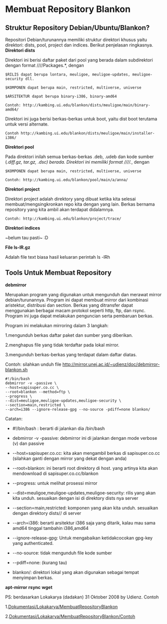# Membuat Repository Blankon
## Struktur Repository Debian/Ubuntu/Blankon?

Repositori Debian/turunannya memiliki struktur direktori khusus yaitu direktori: dists, pool, project dan indices. Berikut penjelasan ringkasnya.
**Direktori dists**

Direktori ini berisi daftar paket dari pool yang berada dalam subdirektori dengan format /<RILIS>/<KOMPONEN>/<ARSITEKTUR>/Packages.*, dengan
```
$RILIS dapat berupa lontara, meuligoe, meuligoe-updates, meuligoe-security dll.

$KOMPONEN dapat berupa main, restricted, multiverse, universe

$ARSITEKTUR dapat berupa binary-i386, binary-amd64
```
```
Contoh: ​http://kambing.ui.edu/blankon/dists/meuligoe/main/binary-amd64/
```
Direktori ini juga berisi berkas-berkas untuk boot, yaitu dist boot terutama untuk versi alternate.
```
Contoh ​http://kambing.ui.edu/blankon/dists/meuligoe/main/installer-i386/
```
**Direktori pool**

Pada direktori inilah semua berkas-berkas .deb, .udeb dan kode sumber (*.diff.gz, tar.gz, *.dsc) berada. Direktori ini memiliki format /<KOMPONEN>/<HURUF PERTAMA>/<NAMA PAKET>/*.*, dengan
```
$KOMPONEN dapat berupa main, restricted, multiverse, universe

Contoh: ​http://kambing.ui.edu/blankon/pool/main/a/anna/
```

**Direktori project**

Direktori project adalah direktory yang dibuat ketika kita selesai membuat/mengsingkronkan repo kita dengan yang lain. Berkas bernama repository yang kita ambil akan terdapat didalamnya.
```
Contoh: ​http://kambing.ui.edu/blankon/project/trace/
```

**Direktori indices**

\~belum tau pasti\~ :D

**File ls-lR.gz**

Adalah file text biasa hasil keluaran perintah ls -lRh

## Tools Untuk Membuat Repository
**debmirror**

Merupakan program yang digunakan untuk mengunduh dan merawat mirror debian/turunannya. Program ini dapat membuat mirror dari kombinasi aristektur, distribusi dan section. Berkas yang ditransfer dapat menggunakan berbagai macam protokol seperti http, ftp, dan rsync. Program ini juga dapat melakukan penguncian serta pembaruan berkas.

Program ini melakukan mirroring dalam 3 langkah:

1.mengunduh berkas daftar paket dan sumber yang diberikan. 

2.menghapus file yang tidak terdaftar pada lokal mirror. 

3.mengunduh berkas-berkas yang terdapat dalam daftar diatas. 

Contoh: silahkan unduh file ​http://mirror.unej.ac.id/~udienz/doc/debmirror-blankon.sh

```
#!/bin/bash
debmirror -v -passive \
--host=sapisuper.co.cc \
--root=blankon --method=ftp \
--progress \
--dist=meuligoe,meuligoe-updates,meuligoe-security \
--section=main,restricted \
--arch=i386 --ignore-release-gpg --no-source -pdiff=none blankon/ 
```

Catatan:

   * #!/bin/bash : berarti di jalankan dia /bin/bash 

   * debmirror -v -passive: debmirror ini di jalankan dengan mode verbose (v) dan passive 

   * --host=sapisuper.co.cc: kita akan mengambil berkas di sapisuper.co.cc (silahkan ganti dengan mirror yang dekat dengan anda) 

   * --root=blankon: ini berarti root direktory di host. yang artinya kita akan mendownload di sapisuper.co.cc/blankon 

   * --progress: untuk melihat prosessi mirror 

   * --dist=meuligoe,meuligoe-updates,meuligoe-security: rilis yang akan kita unduh. sesuaikan dengan isi di direktory dists nya server 

   * --section=main,restricted: komponen yang akan kita unduh. sesuaikan dengan direktory dists/<rilis>/ di server 

   * --arch=i386: berarti arsitektur i386 saja yang ditarik, kalau mau sama amd64 tinggal tambahin i386,amd64 

   * --ignore-release-gpg: Untuk mengabaikan ketidakcocokan gpg-key yang authenticated. 

   * --no-source: tidak mengunduh file kode sumber 

   * --pdiff=none: (kurang tau) 

   * blankon/: direktori lokal yang akan digunakan sebagai tempat menyimpan berkas. 

**apt-mirror**
**rsync**
**wget**

PS: berdasarkan Lokakarya (dadakan) 31 Oktober 2008 by Udienz.
Contoh

1.[Dokumentasi/Lokakarya/MembuatRepositoryBlankon](dev.blankonlinux.or.id/wiki/Dokumentasi/Lokakarya/MembuatRepositoryBlankon)

2.[Dokumentasi/Lokakarya/MembuatRepositoryBlankon/Contoh](dev.blankonlinux.or.id/wiki/Dokumentasi/Lokakarya/MembuatRepositoryBlankon/Contoh)
